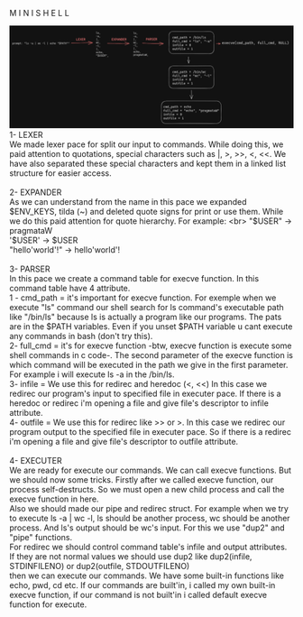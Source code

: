 M I N I S H E L L

![minishell mind map](https://github.com/pragmataW/minishell/blob/master/plans/Screenshot%20from%202023-08-15%2017-50-23.png)
<br>
1- LEXER
<br>
We made lexer pace for split our input to commands. While doing this, we paid attention to quotations, special characters such as |, >, >>, <, <<. We have also separated these special characters and kept them in a linked list structure for easier access.
<br><br>
2- EXPANDER
<br>
As we can understand from the name in this pace we expanded $ENV_KEYS, tilda (~) and deleted quote signs for print or use them. While we do this paid attention for quote hierarchy. For example: <br>
  "$USER" -> pragmataW <br>
  '$USER' -> $USER <br>
  "hello'world'!" -> hello'world'! <br>
<br>
3- PARSER <br>
In this pace we create a command table for execve function. In this command table have 4 attribute. <br>
  1 - cmd_path = it's important for execve function. For exemple when we execute "ls" command our shell search for ls command's executable path like "/bin/ls" because ls is actually a program like our programs. The pats are in the $PATH variables. Even if you unset $PATH variable u cant execute any commands in bash (don't try this).<br>
  2- full_cmd = it's for execve function -btw, execve function is execute some shell commands in c code-. The second parameter of the execve function is which command will be executed in the path we give in the first parameter. For example i will execute ls -a in the /bin/ls. <br>
  3- infile = We use this for redirec and heredoc (<, <<) In this case we redirec our program's input to specified file in executer pace. If there is a heredoc or redirec i'm opening a file and give file's descriptor to infile attribute. <br>
  4- outfile = We use this for redirec like >> or >. In this case we redirec our program output to the specified file in executer pace. So if there is a redirec i'm opening a file and give file's descriptor to outfile attribute. <br>
<br>
4- EXECUTER <br>
We are ready for execute our commands. We can call execve functions. But we should now some tricks. Firstly after we called execve function, our process self-destructs. So we must open a new child process and call the execve function in here.<br>
Also we should made our pipe and redirec struct. For example when we try to execute ls -a | wc -l, ls should be another process, wc should be another process. And ls's output should be wc's input. For this we use "dup2" and "pipe" functions.<br>
For redirec we should control command table's infile and output attributes. If they are not normal values we should use dup2 like dup2(infile, STDINFILENO) or dup2(outfile, STDOUTFILENO)<br>
then we can execute our commands. We have some built-in functions like echo, pwd, cd etc. If our commands are built'in, i called my own built-in execve function, if our command is not built'in i called default execve function for execute.
